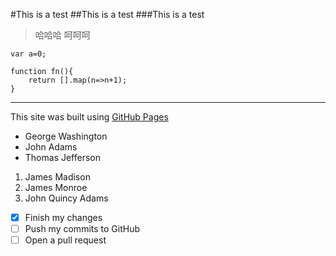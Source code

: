 #This is a test
##This is a test
###This is a test

> 哈哈哈
> 呵呵呵

```
var a=0;

function fn(){
	return [].map(n=>n+1);
}

```

---
This site was built using [GitHub Pages](https://pages.github.com/)

- George Washington
- John Adams
- Thomas Jefferson


1. James Madison
2. James Monroe
3. John Quincy Adams

- [x] Finish my changes
- [ ] Push my commits to GitHub
- [ ] Open a pull request
